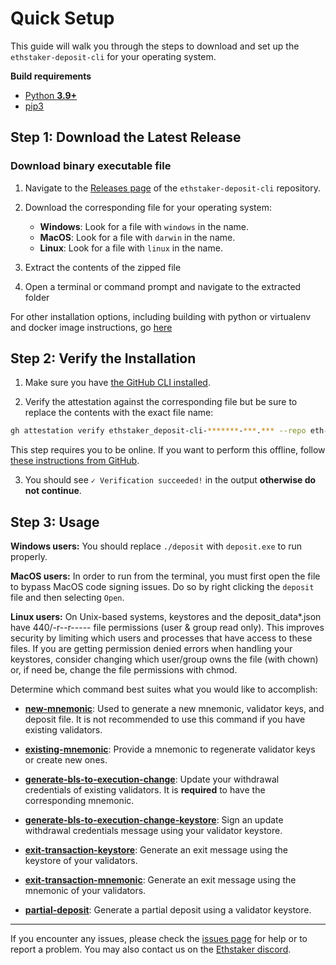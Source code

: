 # Quick Setup

This guide will walk you through the steps to download and set up the `ethstaker-deposit-cli` for your operating system.

**Build requirements**

- [Python **3.9+**](https://www.python.org/about/gettingstarted/)
- [pip3](https://pip.pypa.io/en/stable/installing/)

## Step 1: Download the Latest Release

### Download binary executable file

1. Navigate to the [Releases page](https://github.com/eth-educators/ethstaker-deposit-cli/releases) of the `ethstaker-deposit-cli` repository.

2. Download the corresponding file for your operating system:
    - **Windows**: Look for a file with `windows` in the name.
    - **MacOS**: Look for a file with `darwin` in the name.
    - **Linux**: Look for a file with `linux` in the name.

3. Extract the contents of the zipped file

4. Open a terminal or command prompt and navigate to the extracted folder

For other installation options, including building with python or virtualenv and docker image instructions, go [here](other_install_options.md)


## Step 2: Verify the Installation

1. Make sure you have [the GitHub CLI installed](https://cli.github.com/).

2. Verify the attestation against the corresponding file but be sure to replace the contents with the exact file name:
```sh
gh attestation verify ethstaker_deposit-cli-*******-***.*** --repo eth-educators/ethstaker-deposit-cli
```

This step requires you to be online. If you want to perform this offline, follow [these instructions from GitHub](https://docs.github.com/en/actions/security-for-github-actions/using-artifact-attestations/verifying-attestations-offline).

3. You should see `✓ Verification succeeded!` in the output **otherwise do not continue**.

## Step 3: Usage

**Windows users:** You should replace `./deposit` with `deposit.exe` to run properly.

**MacOS users:** In order to run from the terminal, you must first open the file to bypass MacOS code signing issues. Do so by right clicking the `deposit` file and then selecting `Open`.

**Linux users:** On Unix-based systems, keystores and the deposit_data*.json have 440/-r--r----- file permissions (user & group read only). This improves security by limiting which users and processes that have access to these files. If you are getting permission denied errors when handling your keystores, consider changing which user/group owns the file (with chown) or, if need be, change the file permissions with chmod.

Determine which command best suites what you would like to accomplish:

- **[new-mnemonic](new_mnemonic.md)**: Used to generate a new mnemonic, validator keys, and deposit file. It is not recommended to use this command if you have existing validators.

- **[existing-mnemonic](existing_mnemonic.md)**: Provide a mnemonic to regenerate validator keys or create new ones.

- **[generate-bls-to-execution-change](generate_bls_to_execution_change.md)**: Update your withdrawal credentials of existing validators. It is **required** to have the corresponding mnemonic.

- **[generate-bls-to-execution-change-keystore](generate_bls_to_execution_change_keystore.md)**: Sign an update withdrawal credentials message using your validator keystore.

- **[exit-transaction-keystore](exit_transaction_keystore.md)**: Generate an exit message using the keystore of your validators.

- **[exit-transaction-mnemonic](exit_transaction_mnemonic.md)**: Generate an exit message using the mnemonic of your validators.

- **[partial-deposit](partial_deposit.md)**: Generate a partial deposit using a validator keystore.

---

If you encounter any issues, please check the [issues page](https://github.com/eth-educators/ethstaker-deposit-cli/issues) for help or to report a problem. You may also contact us on the [Ethstaker discord](https://dsc.gg/ethstaker).
